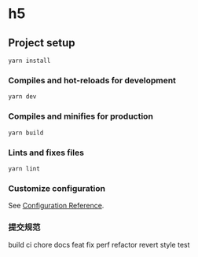 # h5

## Project setup

```shell
yarn install
```

### Compiles and hot-reloads for development

```shell
yarn dev
```

### Compiles and minifies for production

```shell
yarn build
```

### Lints and fixes files

```shell
yarn lint
```

### Customize configuration

See [Configuration Reference](https://cli.vuejs.org/config/).

### 提交规范

build
ci
chore
docs
feat
fix
perf
refactor
revert
style
test

